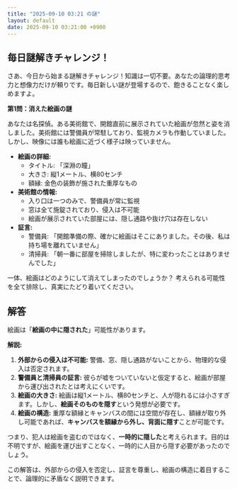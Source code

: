 ```yaml
---
title: "2025-09-10 03:21 の謎"
layout: default
date: 2025-09-10 03:21:00 +0900
---
```

## 毎日謎解きチャレンジ！

さあ、今日から始まる謎解きチャレンジ！知識は一切不要。あなたの論理的思考力と想像力だけが頼りです。毎日新しい謎が登場するので、飽きることなく楽しめますよ。

**第1問：消えた絵画の謎**

あなたは名探偵。ある美術館で、開館直前に展示されていた絵画が忽然と姿を消しました。美術館には警備員が常駐しており、監視カメラも作動していました。しかし、映像には誰も絵画に近づく様子は映っていません。

*   **絵画の詳細:**
    *   タイトル: 「深淵の瞳」
    *   大きさ: 縦1メートル、横80センチ
    *   額縁: 金色の装飾が施された重厚なもの
*   **美術館の情報:**
    *   入り口は一つのみで、警備員が常に監視
    *   窓は全て施錠されており、侵入は不可能
    *   絵画が展示されていた部屋には、隠し通路や抜け穴は存在しない
*   **証言:**
    *   警備員: 「開館準備の際、確かに絵画はそこにありました。その後、私は持ち場を離れていません」
    *   清掃員: 「朝一番に部屋を掃除しましたが、特に変わったことはありませんでした」

一体、絵画はどのようにして消えてしまったのでしょうか？
考えられる可能性を全て排除し、真実にたどり着いてください。

## 解答

絵画は「**絵画の中に隠された**」可能性があります。

**解説:**

1.  **外部からの侵入は不可能:** 警備、窓、隠し通路がないことから、物理的な侵入は否定されます。
2.  **警備員と清掃員の証言:** 彼らが嘘をついていないと仮定すると、絵画が部屋から運び出されたとは考えにくいです。
3.  **絵画の大きさ:** 絵画は縦1メートル、横80センチと、人が隠れるには小さすぎます。しかし、**絵画そのものを隠す**という発想が必要です。
4.  **絵画の構造:** 重厚な額縁とキャンバスの間には空間が存在し、額縁が取り外し可能であれば、**キャンバスを額縁から外し、背面に隠す**ことが可能です。

つまり、犯人は絵画を盗むのではなく、**一時的に隠した**と考えられます。目的は不明ですが、絵画を運び出すことなく、一時的に人目から隠す必要があったのでしょう。

この解答は、外部からの侵入を否定し、証言を尊重し、絵画の構造に着目することで、論理的に矛盾なく説明できます。
